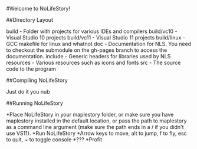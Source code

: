 #Welcome to NoLifeStory!

##Directory Layout

build - Folder with projects for various IDEs and compilers
build/vc10 - Visual Studio 10 projects
build/vc11 - Visual Studio 11 projects
build/linux - GCC makefile for linux and whatnot
doc - Documentation for NLS. You need to checkout the submodule on the gh-pages branch to access the documentation.
include - Generic headers for libraries used by NLS
resources - Various resources such as icons and fonts
src - The source code to the program

##Compiling NoLifeStory

Just do it you nub

##Running NoLifeStory

*Place NoLifeStory in your maplestory folder, or make sure you have maplestory installed in the default location, or pass the path to maplestory as a command line argument (make sure the path ends in a / if you didn't use VS11).
*Run NoLifeStory
*Arrow keys to move, alt to jump, f to fly, esc to quit, ~ to toggle console
*???
*Profit
